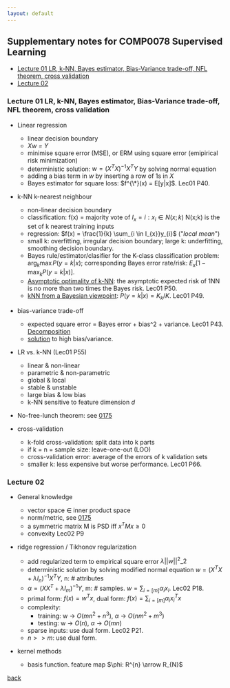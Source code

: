 ```yaml
---
layout: default
---
```

## Supplementary notes for COMP0078 Supervised Learning
- [Lecture 01 LR, k-NN, Bayes estimator, Bias-Variance trade-off, NFL theorem, cross validation](https://github.com/YHJYH/Yuheng-Jia/blob/main/subsec/0078.md#lecture-01-lr-k-nn-bayes-estimator-bias-variance-trade-off-nfl-theorem-cross-validation)
- [Lecture 02]()

### Lecture 01 LR, k-NN, Bayes estimator, Bias-Variance trade-off, NFL theorem, cross validation
- Linear regression
    - linear decision boundary 
    - *Xw = Y*
    - minimise square error (MSE), or ERM using square error (emipirical risk minimization)
    - deterministic solution: $w = (X^{T}X)^{-1}X^{T}Y$ by solving normal equation
    - adding a bias term in *w* by inserting a row of 1s in *X*
    - Bayes estimator for square loss: $f^{\*}(x) = E[y|x]$. Lec01 P40.

- k-NN k-nearest neighbour
    - non-linear decision boundary
    - classification: f(x) = majority vote of $I_{x} = {i: x_{i} \in N(x;k)}$ N(x;k) is the set of k nearest training inputs
    - regression: $f(x) = \frac{1}{k} \sum_{i \in I_{x}}y_{i}$ ("*local mean*")
    - small k: overfitting, irregular decision boundary; large k: underfitting, smoothing decision boundary.
    - Bayes rule/estimator/clasifier for the K-class classification problem: $\arg_{k}\max P(y=k|x)$; corresponding Bayes error rate/risk: $E_{x}[1-\max_{k}P(y=k|x)]$. 
    - [Asymptotic optimality of k-NN](https://www.cs.cmu.edu/~aarti/Class/10701/recitation/knn_asymp.pdf): the asymptotic expected risk of 1NN is no more than two times the Bayes risk. Lec01 P50.
    - [kNN from a Bayesian viewpoint](https://stats.stackexchange.com/a/157509): $P(y=k|x)=K_{k}/K$. Lec01 P49.

- bias-variance trade-off
    - expected square error = Bayes error + bias^2 + variance. Lec01 P43. [Decomposition](https://www.cs.cornell.edu/courses/cs4780/2018fa/lectures/lecturenote12.html)
    - [solution](https://www.cs.cornell.edu/courses/cs4780/2018fa/lectures/lecturenote12.html#:~:text=.-,Regime%201%20(High%20Variance),-In%20the%20first) to high bias/variance.

- LR vs. k-NN (Lec01 P55)
    - linear & non-linear
    - parametric & non-parametric
    - global & local
    - stable & unstable
    - large bias & low bias
    - k-NN sensitive to feature dimension *d*

- No-free-lunch theorem: see [0175](https://github.com/YHJYH/Yuheng-Jia/blob/main/subsec/0175.md)

- cross-validation
    - k-fold cross-validation: split data into k parts
    - if k = n = sample size: leave-one-out (LOO)
    - cross-validation error: average of the errors of k validation sets
    - smaller k: less expensive but worse performance. Lec01 P66.

### Lecture 02 
- General knowledge
    - vector space $\in$ inner product space
    - norm/metric, see [0175](https://github.com/YHJYH/Yuheng-Jia/blob/main/subsec/0175.md)
    - a symmetric matrix M is PSD iff $x^{T}Mx \geq 0$
    - convexity Lec02 P9

- ridge regression / Tikhonov regularization
    - add regularized term to empirical square error $\lambda ||w||^{2}\_{2}$ 
    - deterministic solution by solving modified normal equation $w = (X^{T}X + \lambda I_{n})^{-1} X^{T}Y$, n: # attributes
    - $\alpha = (XX^{T} + \lambda I_{m})^{-1}Y$, m: # samples. $w = \sum_{i=[m]} \alpha_{i}x_{i}$. Lec02 P18.
    - primal form: $f(x) = w^{T}x$, dual form: $f(x) = \sum_{i=[m]} \alpha_{i}x_{i}^{T}x$
    - complexity: 
        - training: w -> $O(mn^{2} + n^{3})$, $\alpha$ -> $O(nm^{2}+m^{3})$
        - testing: w -> $O(n)$, $\alpha$ -> $O(mn)$
    - sparse inputs: use dual form. Lec02 P21.
    - $n >> m$: use dual form.
- kernel methods
    - basis function. feature map $\phi: R^{n} \arrow R_{N}$ 



[back](../)

